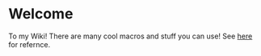 # Welcome
To my Wiki!
There are many cool macros and stuff you can use! See [here](https://github.com/gollum/gollum/wiki#macros) for refernce.